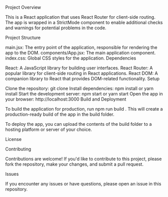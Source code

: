 Project Overview

This is a React application that uses React Router for client-side routing. The app is wrapped in a StrictMode component to enable additional checks and warnings for potential problems in the code.

Project Structure

main.jsx: The entry point of the application, responsible for rendering the app to the DOM.
components/App.jsx: The main application component.
index.css: Global CSS styles for the application.
Dependencies

React: A JavaScript library for building user interfaces.
React Router: A popular library for client-side routing in React applications.
React DOM: A companion library to React that provides DOM-related functionality.
Setup

Clone the repository: git clone <repository-url>
Install dependencies: npm install or yarn install
Start the development server: npm start or yarn start
Open the app in your browser: http://localhost:3000
Build and Deployment

To build the application for production, run npm run build . This will create a production-ready build of the app in the build folder.

To deploy the app, you can upload the contents of the build folder to a hosting platform or server of your choice.

License



Contributing

Contributions are welcome! If you'd like to contribute to this project, please fork the repository, make your changes, and submit a pull request.

Issues

If you encounter any issues or have questions, please open an issue in this repository.
